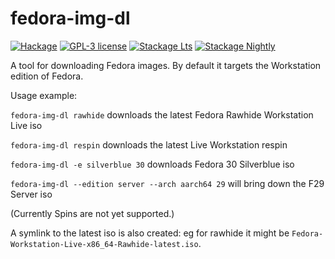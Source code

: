 # fedora-img-dl

[![Hackage](https://img.shields.io/hackage/v/fedora-img-dl.svg)](https://hackage.haskell.org/package/fedora-img-dl)
[![GPL-3 license](https://img.shields.io/badge/license-GPL--3-blue.svg)](LICENSE)
[![Stackage Lts](http://stackage.org/package/fedora-img-dl/badge/lts)](http://stackage.org/lts/package/fedora-img-dl)
[![Stackage Nightly](http://stackage.org/package/fedora-img-dl/badge/nightly)](http://stackage.org/nightly/package/fedora-img-dl)

A tool for downloading Fedora images.
By default it targets the Workstation edition of Fedora.

Usage example:

`fedora-img-dl rawhide` downloads the latest Fedora Rawhide Workstation Live iso

`fedora-img-dl respin` downloads the latest Live Workstation respin

`fedora-img-dl -e silverblue 30` downloads Fedora 30 Silverblue iso

`fedora-img-dl --edition server --arch aarch64 29` will bring down the F29 Server iso

(Currently Spins are not yet supported.)

A symlink to the latest iso is also created:
eg for rawhide it might be `Fedora-Workstation-Live-x86_64-Rawhide-latest.iso`.
